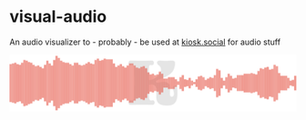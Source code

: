 # visual-audio

An audio visualizer to - probably - be used at [kiosk.social](https://kiosk.social) for audio stuff

![sample](test.png)
